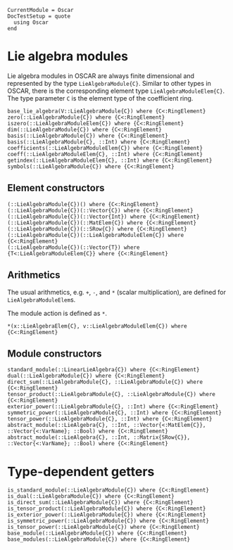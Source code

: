 ```@meta
CurrentModule = Oscar
DocTestSetup = quote
  using Oscar
end
```

# Lie algebra modules

Lie algebra modules in OSCAR are always finite dimensional and represented by the type
`LieAlgebraModule{C}`. Similar to other types in OSCAR, there is the corresponding
element type `LieAlgebraModuleElem{C}`.
The type parameter `C` is the element type of the coefficient ring.

```@docs
base_lie_algebra(V::LieAlgebraModule{C}) where {C<:RingElement}
zero(::LieAlgebraModule{C}) where {C<:RingElement}
iszero(::LieAlgebraModuleElem{C}) where {C<:RingElement}
dim(::LieAlgebraModule{C}) where {C<:RingElement}
basis(::LieAlgebraModule{C}) where {C<:RingElement}
basis(::LieAlgebraModule{C}, ::Int) where {C<:RingElement}
coefficients(::LieAlgebraModuleElem{C}) where {C<:RingElement}
coeff(::LieAlgebraModuleElem{C}, ::Int) where {C<:RingElement}
getindex(::LieAlgebraModuleElem{C}, ::Int) where {C<:RingElement}
symbols(::LieAlgebraModule{C}) where {C<:RingElement}
```

## Element constructors

```@docs
(::LieAlgebraModule{C})() where {C<:RingElement}
(::LieAlgebraModule{C})(::Vector{C}) where {C<:RingElement}
(::LieAlgebraModule{C})(::Vector{Int}) where {C<:RingElement}
(::LieAlgebraModule{C})(::MatElem{C}) where {C<:RingElement}
(::LieAlgebraModule{C})(::SRow{C}) where {C<:RingElement}
(::LieAlgebraModule{C})(::LieAlgebraModuleElem{C}) where {C<:RingElement}
(::LieAlgebraModule{C})(::Vector{T}) where {T<:LieAlgebraModuleElem{C}} where {C<:RingElement}
```

## Arithmetics
The usual arithmetics, e.g. `+`, `-`, and `*` (scalar multiplication), are defined for `LieAlgebraModuleElem`s.

The module action is defined as `*`.
```@docs
*(x::LieAlgebraElem{C}, v::LieAlgebraModuleElem{C}) where {C<:RingElement}
```

## Module constructors

```@docs
standard_module(::LinearLieAlgebra{C}) where {C<:RingElement}
dual(::LieAlgebraModule{C}) where {C<:RingElement}
direct_sum(::LieAlgebraModule{C}, ::LieAlgebraModule{C}) where {C<:RingElement}
tensor_product(::LieAlgebraModule{C}, ::LieAlgebraModule{C}) where {C<:RingElement}
exterior_power(::LieAlgebraModule{C}, ::Int) where {C<:RingElement}
symmetric_power(::LieAlgebraModule{C}, ::Int) where {C<:RingElement}
tensor_power(::LieAlgebraModule{C}, ::Int) where {C<:RingElement}
abstract_module(::LieAlgebra{C}, ::Int, ::Vector{<:MatElem{C}}, ::Vector{<:VarName}; ::Bool) where {C<:RingElement}
abstract_module(::LieAlgebra{C}, ::Int, ::Matrix{SRow{C}}, ::Vector{<:VarName}; ::Bool) where {C<:RingElement}
```

# Type-dependent getters

```@docs
is_standard_module(::LieAlgebraModule{C}) where {C<:RingElement}
is_dual(::LieAlgebraModule{C}) where {C<:RingElement}
is_direct_sum(::LieAlgebraModule{C}) where {C<:RingElement}
is_tensor_product(::LieAlgebraModule{C}) where {C<:RingElement}
is_exterior_power(::LieAlgebraModule{C}) where {C<:RingElement}
is_symmetric_power(::LieAlgebraModule{C}) where {C<:RingElement}
is_tensor_power(::LieAlgebraModule{C}) where {C<:RingElement}
base_module(::LieAlgebraModule{C}) where {C<:RingElement}
base_modules(::LieAlgebraModule{C}) where {C<:RingElement}
```
